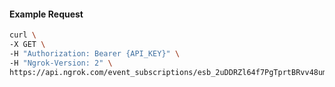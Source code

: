 <!-- Code generated for API Clients. DO NOT EDIT. -->

#### Example Request

```bash
curl \
-X GET \
-H "Authorization: Bearer {API_KEY}" \
-H "Ngrok-Version: 2" \
https://api.ngrok.com/event_subscriptions/esb_2uDDRZl64f7PgTprtBRvv48umMm/sources/ip_policy_updated.v0
```
